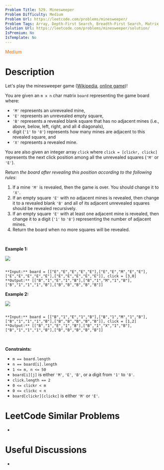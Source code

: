 ```yaml
---
Problem Title: 529. Minesweeper
Problem Difficulty: Medium
Problem Url: https://leetcode.com/problems/minesweeper/
Problem Tags: Array, Depth-First Search, Breadth-First Search, Matrix
Solution Url: https://leetcode.com/problems/minesweeper/solution/
IsPremium: No
IsTemplate: No
---
```


<span style="color: rgb(239, 108, 0);">Medium</span>

# Description

Let's play the minesweeper game ([Wikipedia](https://en.wikipedia.org/wiki/Minesweeper_(video_game)), [online game](http://minesweeperonline.com))!


You are given an `m x n` char matrix `board` representing the game board where:


* `'M'` represents an unrevealed mine,
* `'E'` represents an unrevealed empty square,
* `'B'` represents a revealed blank square that has no adjacent mines (i.e., above, below, left, right, and all 4 diagonals),
* digit (`'1'` to `'8'`) represents how many mines are adjacent to this revealed square, and
* `'X'` represents a revealed mine.


You are also given an integer array `click` where `click = [clickr, clickc]` represents the next click position among all the unrevealed squares (`'M'` or `'E'`).


Return *the board after revealing this position according to the following rules*:


1. If a mine `'M'` is revealed, then the game is over. You should change it to `'X'`.
2. If an empty square `'E'` with no adjacent mines is revealed, then change it to a revealed blank `'B'` and all of its adjacent unrevealed squares should be revealed recursively.
3. If an empty square `'E'` with at least one adjacent mine is revealed, then change it to a digit (`'1'` to `'8'`) representing the number of adjacent mines.
4. Return the board when no more squares will be revealed.


 


**Example 1:**


![](https://assets.leetcode.com/uploads/2018/10/12/minesweeper_example_1.png)

```

**Input:** board = [["E","E","E","E","E"],["E","E","M","E","E"],["E","E","E","E","E"],["E","E","E","E","E"]], click = [3,0]
**Output:** [["B","1","E","1","B"],["B","1","M","1","B"],["B","1","1","1","B"],["B","B","B","B","B"]]

```

**Example 2:**


![](https://assets.leetcode.com/uploads/2018/10/12/minesweeper_example_2.png)

```

**Input:** board = [["B","1","E","1","B"],["B","1","M","1","B"],["B","1","1","1","B"],["B","B","B","B","B"]], click = [1,2]
**Output:** [["B","1","E","1","B"],["B","1","X","1","B"],["B","1","1","1","B"],["B","B","B","B","B"]]

```

 


**Constraints:**


* `m == board.length`
* `n == board[i].length`
* `1 <= m, n <= 50`
* `board[i][j]` is either `'M'`, `'E'`, `'B'`, or a digit from `'1'` to `'8'`.
* `click.length == 2`
* `0 <= clickr < m`
* `0 <= clickc < n`
* `board[clickr][clickc]` is either `'M'` or `'E'`.




# LeetCode Similar Problems

- []()

# Useful Discussions

- []()
